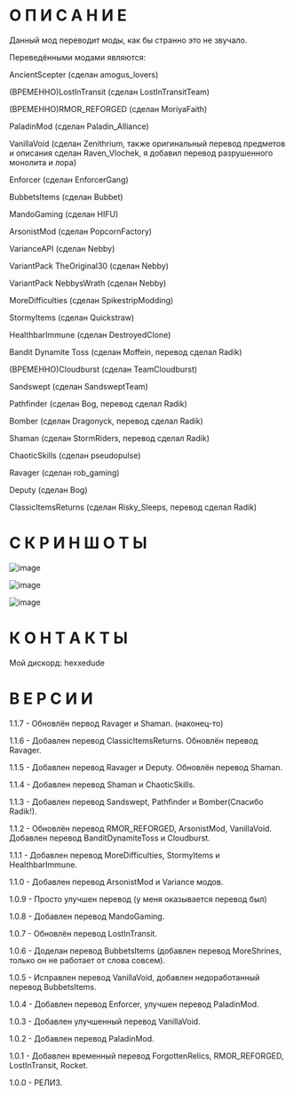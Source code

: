 # О П И С А Н И Е

Данный мод переводит моды, как бы странно это не звучало.

Переведёнными модами являются:

AncientScepter (сделан amogus_lovers)

(ВРЕМЕННО)LostInTransit (сделан LostInTransitTeam)

(ВРЕМЕННО)RMOR_REFORGED (сделан MoriyaFaith)

PaladinMod (сделан Paladin_Alliance)

VanillaVoid (сделан Zenithrium, также оригинальный перевод предметов и описания сделан Raven_Vlochek, я добавил перевод разрушенного монолита и лора)

Enforcer (сделан EnforcerGang)

BubbetsItems (сделан Bubbet)

MandoGaming (сделан HIFU)

ArsonistMod (сделан PopcornFactory)

VarianceAPI (сделан Nebby)

VariantPack TheOriginal30 (сделан Nebby)

VariantPack NebbysWrath (сделан Nebby)

MoreDifficulties (сделан SpikestripModding)

StormyItems (сделан Quickstraw)

HealthbarImmune (сделан DestroyedClone)

Bandit Dynamite Toss (сделан Moffein, перевод сделал Radik) 

(ВРЕМЕННО)Cloudburst (сделан TeamCloudburst)

Sandswept (сделан SandsweptTeam)

Pathfinder (сделан Bog, перевод сделал Radik)

Bomber (сделан Dragonyck, перевод сделал Radik)

Shaman (сделан StormRiders, перевод сделал Radik)

ChaoticSkills (сделан pseudopulse)

Ravager (сделан rob_gaming)

Deputy (сделан Bog)

ClassicItemsReturns (сделан Risky_Sleeps, перевод сделал Radik)

# С К Р И Н Ш О Т Ы

![image](https://github.com/HEXXEDUDE/RussiFUCKation/assets/122088385/9d62d6e5-6f71-4b0d-a3cb-9d28ac2e9009)

![image](https://github.com/HEXXEDUDE/RussiFUCKation/assets/122088385/3892f101-efe5-4743-b0ef-e3b0d0e12953)

![image](https://github.com/HEXXEDUDE/RussiFUCKation/assets/122088385/8ae4bd56-ea44-4280-9482-01eae74d4610)


# К О Н Т А К Т Ы

Мой дискорд: hexxedude

# В Е Р С И И

1.1.7 - Обновлён первод Ravager и Shaman. (наконец-то)

1.1.6 - Добавлен перевод ClassicItemsReturns. Обновлён перевод Ravager.

1.1.5 - Добавлен перевод Ravager и Deputy. Обновлён перевод Shaman.

1.1.4 - Добавлен перевод Shaman и ChaoticSkills.

1.1.3 - Добавлен перевод Sandswept, Pathfinder и Bomber(Спасибо Radik!).

1.1.2 - Обновлён перевод RMOR_REFORGED, ArsonistMod, VanillaVoid. Добавлен перевод BanditDynamiteToss и Cloudburst.

1.1.1 - Добавлен перевод MoreDifficulties, StormyItems и HealthbarImmune.

1.1.0 - Добавлен перевод ArsonistMod и Variance модов.

1.0.9 - Просто улучшен перевод (у меня оказывается перевод был)

1.0.8 - Добавлен перевод MandoGaming.

1.0.7 - Обновлён перевод LostInTransit.

1.0.6 - Доделан перевод BubbetsItems (добавлен перевод MoreShrines, только он не работает от слова совсем).

1.0.5 - Исправлен перевод VanillaVoid, добавлен недоработанный перевод BubbetsItems.

1.0.4 - Добавлен перевод Enforcer, улучшен перевод PaladinMod.

1.0.3 - Добавлен улучшенный перевод VanillaVoid.

1.0.2 - Добавлен перевод PaladinMod.

1.0.1 - Добавлен временный перевод ForgottenRelics, RMOR_REFORGED, LostInTransit, Rocket.

1.0.0 - РЕЛИЗ.
